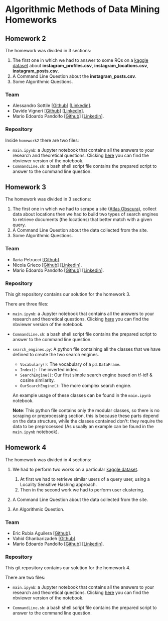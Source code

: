 # Algorithmic Methods of Data Mining Homeworks

## Homework 2

The homework was divided in 3 sections:

1. The first one in which we had to answer to some RQs on a [kaggle dataset](https://www.kaggle.com/datasets/shmalex/instagram-dataset) about **instagram_profiles.csv**, **instagram_locations.csv**, **instagram_posts.csv**.
2. A Command Line Question about the **instagram_posts.csv**.
3. Some Algorithmic Questions.

### Team

- Alessandro Sottile [[Github](https://github.com/Sottix99)] [[Linkedin](https://www.linkedin.com/in/alessandro-sottile-181863158/)].
- Davide Vigneri [[Github](https://github.com/VigneriDavide)] [[Linkedin](https://www.linkedin.com/in/davide-vigneri-59a56021a/)].
- Mario Edoardo Pandolfo [[Github](https://github.com/JRhin)] [[Linkedin](https://www.linkedin.com/in/jrhin/)].

### Repository

Inside `homework2` there are two files:

- `main.ipynb`:  a Jupyter notebook that contains all the answers to your research and theoretical questions. Clicking [here](https://nbviewer.org/github/JRhin/algorithmic-methods-of-data-mining-homeworks/blob/main/homework2/main.ipynb) you can find the nbviewer version of the notebook.
- `CommandLine.sh`: a bash shell script file contains the prepared script to answer to the command line question.

## Homework 3

The homework was divided in 3 sections:

1. The first one in which we had to scrape a site ([Atlas Obscura](https://www.atlasobscura.com/)), collect data about locations then we had to build two types of search engines to retrieve documents (the locations) that better match with a given query.
2. A Command Line Question about the data collected from the site.
3. Some Algorithmic Questions.

### Team

- Ilaria Petrucci [[Github](https://github.com/ilapetr)].
- Nicola Grieco [[Github](https://github.com/nicolagrieco00)] [[Linkedin](https://www.linkedin.com/in/nicola-grieco-36a993233/)].
- Mario Edoardo Pandolfo [[Github](https://github.com/JRhin)] [[Linkedin](https://www.linkedin.com/in/jrhin/)].

### Repository

This git repository contains our solution for the homework 3.

There are three files:

- `main.ipynb`:  a Jupyter notebook that contains all the answers to your research and theoretical questions. Clicking [here](https://nbviewer.org/github/JRhin/algorithmic-methods-of-data-mining-homeworks/blob/main/homework3/main.ipynb) you can find the nbviewer version of the notebook.

- `CommandLine.sh`: a bash shell script file contains the prepared script to answer to the command line question.

- `search_engines.py`: A python file containing all the classes that we have defined to create the two search engines.

  - `Vocabulary()`: The vocabulary of a `pd.DataFrame`.
  - `Index()`: The inverted index.
  - `SearchEngine()`: Our first simple search engine based on tf-idf & cosine similarity.
  - `OurSearchEngine()`: The more complex search engine.

  An example usage of these classes can be found in the `main.ipynb` notebook.

  **Note**: This python file contains only the modular classes, so there is no scraping or preprocessing section, this is because these parts depend on the data structure, while the classes contained don't: they require the data to be preprocessed (As usually an example can be found in the `main.ipynb` notebook).

## Homework 4

The homework was divided in 4 sections:

1. We had to perform two works on a particular [kaggle dataset](https://www.kaggle.com/datasets/shivamb/bank-customer-segmentation).
   1. At first we had to retrieve similar users of a query user, using a Locality Sensitive Hashing approach.
   2. Then in the second work we had to perform user clustering.

2. A Command Line Question about the data collected from the site.
3. An Algorithmic Question.

### Team

- Eric Rubia Aguilera [[Github](https://github.com/ericrubia99)].
- Vahid Ghanbarizadeh [[Github](https://github.com/Vah1d)].
- Mario Edoardo Pandolfo [[Github](https://github.com/JRhin)] [[Linkedin](https://www.linkedin.com/in/jrhin/)].

### Repository

This git repository contains our solution for the homework 4.

There are two files:

- `main.ipynb`:  a Jupyter notebook that contains all the answers to your research and theoretical questions. Clicking [here](https://nbviewer.org/github/JRhin/algorithmic-methods-of-data-mining-homeworks/blob/main/homework4/main.ipynb) you can find the nbviewer version of the notebook.

- `CommandLine.sh`: a bash shell script file contains the prepared script to answer to the command line question.
